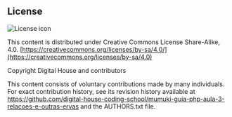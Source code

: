 ## License
![License icon](https://licensebuttons.net/l/by-sa/3.0/88x31.png)

This content is distributed under Creative Commons License Share-Alike, 4.0. [https://creativecommons.org/licenses/by-sa/4.0/](https://creativecommons.org/licenses/by-sa/4.0)

Copyright Digital House and contributors

This content consists of voluntary contributions made by many
individuals. For exact contribution history, see its revision history
available at https://github.com/digital-house-coding-school/mumuki-guia-php-aula-3-relacoes-e-outras-ervas and the AUTHORS.txt file.

